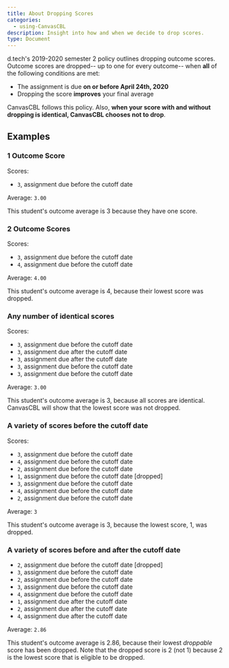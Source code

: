 ```yaml
---
title: About Dropping Scores
categories:
  - using-CanvasCBL
description: Insight into how and when we decide to drop scores.
type: Document
---
```


d.tech's 2019-2020 semester 2 policy outlines dropping outcome scores.
Outcome scores are dropped-- up to one for every outcome-- when **all** of the following conditions are met:

- The assignment is due **on or before April 24th, 2020**
- Dropping the score **improves** your final average

CanvasCBL follows this policy. Also, **when your score with and without dropping is identical, 
CanvasCBL chooses not to drop**.

## Examples

### 1 Outcome Score

Scores:

- `3`, assignment due before the cutoff date

Average: `3.00`

This student's outcome average is 3 because they have one score.

### 2 Outcome Scores

Scores:

- `3`, assignment due before the cutoff date
- `4`, assignment due before the cutoff date

Average: `4.00`

This student's outcome average is 4, because their lowest score was dropped.

### Any number of identical scores

Scores:

- `3`, assignment due before the cutoff date
- `3`, assignment due after the cutoff date
- `3`, assignment due after the cutoff date
- `3`, assignment due before the cutoff date
- `3`, assignment due before the cutoff date

Average: `3.00`

This student's outcome average is 3, because all scores are identical.
CanvasCBL will show that the lowest score was not dropped.

### A variety of scores before the cutoff date

Scores:

- `3`, assignment due before the cutoff date
- `4`, assignment due before the cutoff date
- `2`, assignment due before the cutoff date
- `1`, assignment due before the cutoff date \[dropped\]
- `3`, assignment due before the cutoff date
- `4`, assignment due before the cutoff date
- `2`, assignment due before the cutoff date

Average: `3`

This student's outcome average is 3, because the lowest score, 1, was dropped.

### A variety of scores before and after the cutoff date

- `2`, assignment due before the cutoff date \[dropped\]
- `3`, assignment due before the cutoff date
- `2`, assignment due before the cutoff date
- `3`, assignment due before the cutoff date
- `4`, assignment due before the cutoff date
- `1`, assignment due after the cutoff date
- `2`, assignment due after the cutoff date
- `4`, assignment due after the cutoff date

Average: `2.86`

This student's outcome average is 2.86, because their lowest *droppable* score has been
dropped. Note that the dropped score is 2 (not 1) because 2 is the lowest score that is
eligible to be dropped.